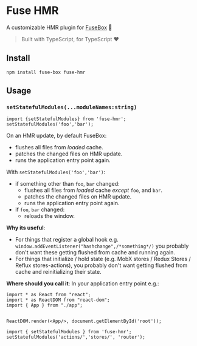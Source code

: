 # Fuse HMR
A customizable HMR plugin for [FuseBox](http://fuse-box.org/) 🌹

> Built with TypeScript, for TypeScript ❤️️

## Install
```
npm install fuse-box fuse-hmr
```

## Usage

### `setStatefulModules(...moduleNames:string)`

```
import {setStatefulModules} from 'fuse-hmr';
setStatefulModules('foo','bar');
```

On an HMR update, by default FuseBox: 
* flushes all files from *loaded* cache.
* patches the changed files on HMR update.
* runs the application entry point again.

With `setStatefulModules('foo','bar')`: 
* if something other than `foo`, `bar` changed: 
  * flushes all files from *loaded* cache *except* `foo`, and `bar`.
  * patches the changed files on HMR update.
  * runs the application entry point again.
* if `foo`, `bar` changed: 
  * reloads the window.

**Why its useful**:
* For things that register a global hook e.g. `window.addEventListener("hashchange",/*something*/)` you probably don't want these getting flushed from cache and running again.
* For things that initialize / hold state (e.g. MobX stores / Redux Stores / Reflux stores-actions), you probably don't want getting flushed from cache and reinitializing their state.

**Where should you call it**:
In your application entry point e.g.: 

```tsx
import * as React from "react";
import * as ReactDOM from "react-dom";
import { App } from "./app";


ReactDOM.render(<App/>, document.getElementById('root'));

import { setStatefulModules } from 'fuse-hmr';
setStatefulModules('actions/','stores/', 'router');
```